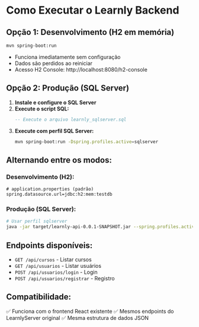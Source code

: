 # Como Executar o Learnly Backend

## Opção 1: Desenvolvimento (H2 em memória)
```bash
mvn spring-boot:run
```
- Funciona imediatamente sem configuração
- Dados são perdidos ao reiniciar
- Acesso H2 Console: http://localhost:8080/h2-console

## Opção 2: Produção (SQL Server)
1. **Instale e configure o SQL Server**
2. **Execute o script SQL:**
   ```sql
   -- Execute o arquivo learnly_sqlserver.sql
   ```
3. **Execute com perfil SQL Server:**
   ```bash
   mvn spring-boot:run -Dspring.profiles.active=sqlserver
   ```

## Alternando entre os modos:

### Desenvolvimento (H2):
```properties
# application.properties (padrão)
spring.datasource.url=jdbc:h2:mem:testdb
```

### Produção (SQL Server):
```bash
# Usar perfil sqlserver
java -jar target/learnly-api-0.0.1-SNAPSHOT.jar --spring.profiles.active=sqlserver
```

## Endpoints disponíveis:
- `GET /api/cursos` - Listar cursos
- `GET /api/usuarios` - Listar usuários  
- `POST /api/usuarios/login` - Login
- `POST /api/usuarios/registrar` - Registro

## Compatibilidade:
✅ Funciona com o frontend React existente
✅ Mesmos endpoints do LearnlyServer original
✅ Mesma estrutura de dados JSON